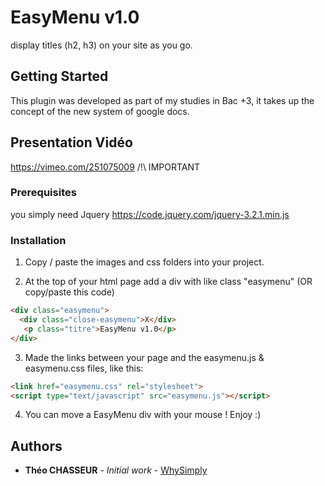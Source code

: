 # EasyMenu v1.0

display titles (h2, h3) on your site as you go.

## Getting Started

This plugin was developed as part of my studies in Bac +3, it takes up the concept of the new system of google docs.

## Presentation Vidéo 

https://vimeo.com/251075009 /!\ IMPORTANT 

### Prerequisites

you simply need Jquery
https://code.jquery.com/jquery-3.2.1.min.js

### Installation

1. Copy / paste the images and css folders into your project.

2. At the top of your html page add a div with like class "easymenu" (OR copy/paste this code)
```html
<div class="easymenu">
  <div class="close-easymenu">X</div>
   <p class="titre">EasyMenu v1.0</p>
</div>
 ```
3. Made the links between your page and the easymenu.js & easymenu.css files, like this: 
 ```html
 <link href="easymenu.css" rel="stylesheet">
 <script type="text/javascript" src="easymenu.js"></script>
 ```
4. You can move a EasyMenu div with your mouse ! Enjoy :)

## Authors

* **Théo CHASSEUR** - *Initial work* - [WhySimply](https://github.com/WhySimply)
